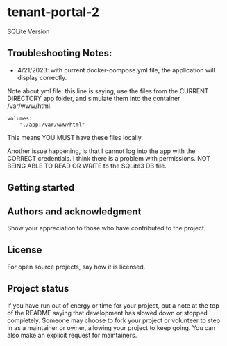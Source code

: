 # tenant-portal-2

SQLite Version

## Troubleshooting Notes:

- 4/21/2023: with current docker-compose.yml file, the application will display correctly. 

Note about yml file: this line is saying, use the files from the CURRENT DIRECTORY app folder, and simulate them into the container /var/www/html. 

```
volumes:
  - "./app:/var/www/html"

```
This means YOU MUST have these files locally.

Another issue happening, is that I cannot log into the app with the CORRECT credentials.  I think there is a problem with permissions.  NOT BEING ABLE TO READ OR WRITE to the SQLite3 DB file.



## Getting started




## Authors and acknowledgment
Show your appreciation to those who have contributed to the project.

## License
For open source projects, say how it is licensed.

## Project status
If you have run out of energy or time for your project, put a note at the top of the README saying that development has slowed down or stopped completely. Someone may choose to fork your project or volunteer to step in as a maintainer or owner, allowing your project to keep going. You can also make an explicit request for maintainers.
